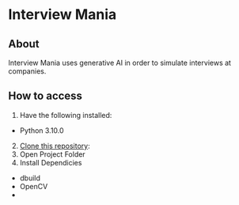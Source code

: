 # Interview Mania

## About

Interview Mania uses generative AI in order to simulate interviews at companies. 

## How to access
1. Have the following installed:
  - Python 3.10.0
2. [Clone this repository]([https://docs.github.com/en/repositories/creating-and-managing-repositories/cloning-a-repository](https://github.com/mangosteenic/hacktx24)):
3. Open Project Folder
4. Install Dependicies
  - dbuild
  - OpenCV
  - 
